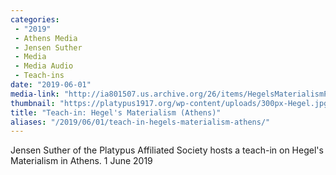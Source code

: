 ```yaml
---
categories:
 - "2019"
 - Athens Media
 - Jensen Suther
 - Media
 - Media Audio
 - Teach-ins
date: "2019-06-01"
media-link: "http://ia801507.us.archive.org/26/items/HegelsMaterialismPanteion1/Hegel%E2%80%99s%20Materialism%20%28Panteion%29_1.mp3"
thumbnail: "https://platypus1917.org/wp-content/uploads/300px-Hegel.jpg"
title: "Teach-in: Hegel's Materialism (Athens)"
aliases: "/2019/06/01/teach-in-hegels-materialism-athens/"
---
```


Jensen Suther of the Platypus Affiliated Society hosts a teach-in on Hegel's Materialism in Athens. 1 June 2019
